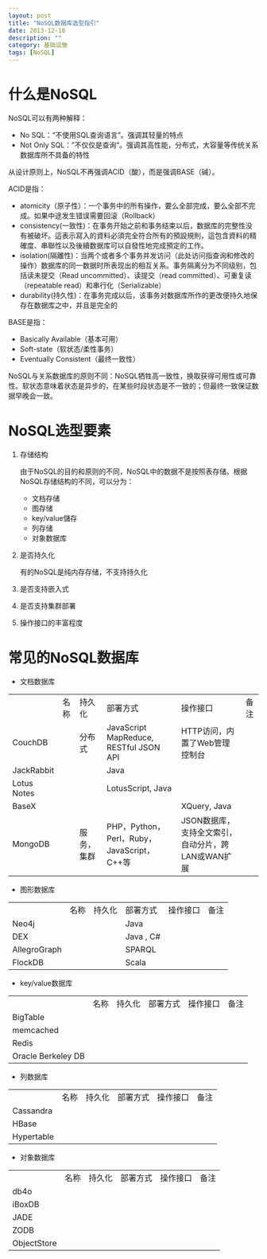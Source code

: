```yaml
---
layout: post
title: "NoSQL数据库选型指引"
date: 2013-12-18
description: ""
category: 基础设施
tags: [NoSQL]
---
```


# 什么是NoSQL

NoSQL可以有两种解释：

- No SQL：“不使用SQL查询语言”。强调其轻量的特点
- Not Only SQL：”不仅仅是查询“。强调其高性能，分布式，大容量等传统关系数据库所不具备的特性

从设计原则上，NoSQL不再强调ACID（酸），而是强调BASE（碱）。

ACID是指：

- atomicity（原子性）：一个事务中的所有操作，要么全部完成，要么全部不完成。如果中途发生错误需要回滚（Rollback）
- consistency(一致性)：在事务开始之前和事务结束以后，数据库的完整性没有被破坏。這表示寫入的資料必須完全符合所有的預設規則，這包含資料的精確度、串聯性以及後續数据库可以自發性地完成預定的工作。
- isolation(隔離性)：当两个或者多个事务并发访问（此处访问指查询和修改的操作）数据库的同一数据时所表现出的相互关系。事务隔离分为不同级别，包括读未提交（Read uncommitted）、读提交（read committed）、可重复读（repeatable read）和串行化（Serializable）
- durability(持久性)：在事务完成以后，该事务对数据库所作的更改便持久地保存在数据库之中，并且是完全的


BASE是指：

- Basically Available（基本可用）
- Soft-state（软状态/柔性事务）
- Eventually Consistent（最终一致性）


NoSQL与关系数据库的原则不同：NoSQL牺牲高一致性，换取获得可用性或可靠性。软状态意味着状态是异步的，在某些时段状态是不一致的；但最终一致保证数据早晚会一致。


# NoSQL选型要素

1. 存储结构

   由于NoSQL的目的和原则的不同，NoSQL中的数据不是按照表存储。根据NoSQL存储结构的不同，可以分为：

   - 文档存储
   - 图存储
   - key/value儲存
   - 列存储
   - 对象数据库

2. 是否持久化
   
   有的NoSQL是纯内存存储，不支持持久化

3. 是否支持嵌入式
4. 是否支持集群部署
5. 操作接口的丰富程度


# 常见的NoSQL数据库

- 文档数据库

<table>
<th><td>名称</td><td>持久化</td><td>部署方式</td><td>操作接口</td><td>备注</td></th>
<tr><td>CouchDB</td><td></td><td>分布式</td><td>JavaScript MapReduce, RESTful JSON API</td><td>HTTP访问，内置了Web管理控制台</td></tr>
<tr><td>JackRabbit</td><td></td><td></td><td>Java</td><td></td></tr>
<tr><td>Lotus Notes</td><td></td><td></td><td>LotusScript, Java</td><td></td></tr>
<tr><td>BaseX</td><td></td><td></td><td></td><td>XQuery, Java</td><td></td></tr>
<tr><td>MongoDB</td><td></td><td>服务，集群</td><td>PHP，Python，Perl，Ruby，JavaScript，C++等</td><td>JSON数据库，支持全文索引，自动分片，跨LAN或WAN扩展</td></tr>
</table>

- 图形数据库

<table>
<th><td>名称</td><td>持久化</td><td>部署方式</td><td>操作接口</td><td>备注</td></th>
<tr><td>Neo4j</td><td></td><td></td><td>Java</td><td></td></tr>
<tr><td>DEX</td><td></td><td></td><td>Java , C#</td><td></td></tr>
<tr><td>AllegroGraph</td><td></td><td></td><td>SPARQL</td><td></td></tr>
<tr><td>FlockDB</td><td></td><td></td><td>Scala</td><td></td></tr>
</table>

- key/value数据库

<table>
<th><td>名称</td><td>持久化</td><td>部署方式</td><td>操作接口</td><td>备注</td></th>
<tr><td>BigTable</td><td></td><td></td><td></td><td></td></tr>
<tr><td>memcached</td><td></td><td></td><td></td><td></td></tr>
<tr><td>Redis</td><td></td><td></td><td></td><td></td></tr>
<tr><td>Oracle Berkeley DB</td><td></td><td></td><td></td><td></td></tr>
</table>



- 列数据库

<table>
<th><td>名称</td><td>持久化</td><td>部署方式</td><td>操作接口</td><td>备注</td></th>
<tr><td>Cassandra</td><td></td><td></td><td></td><td></td></tr>
<tr><td>HBase</td><td></td><td></td><td></td><td></td></tr>
<tr><td>Hypertable</td><td></td><td></td><td></td><td></td></tr>
</table>

- 对象数据库

<table>
<th><td>名称</td><td>持久化</td><td>部署方式</td><td>操作接口</td><td>备注</td></th>
<tr><td>db4o</td><td></td><td></td><td></td><td></td></tr>
<tr><td>iBoxDB</td><td></td><td></td><td></td><td></td></tr>
<tr><td>JADE</td><td></td><td></td><td></td><td></td></tr>
<tr><td>ZODB</td><td></td><td></td><td></td><td></td></tr>
<tr><td>ObjectStore</td><td></td><td></td><td></td><td></td></tr>
</table>
